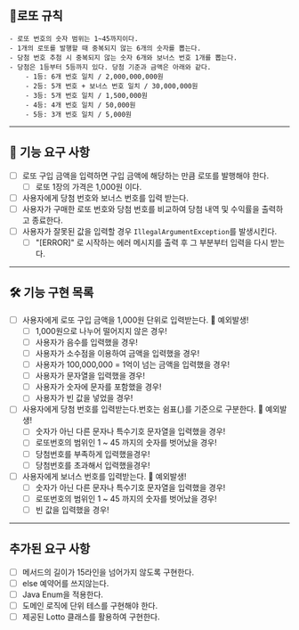 ## 📝로또 규칙
    - 로또 번호의 숫자 범위는 1~45까지이다.
    - 1개의 로또를 발행할 때 중복되지 않는 6개의 숫자를 뽑는다.
    - 당첨 번호 추첨 시 중복되지 않는 숫자 6개와 보너스 번호 1개를 뽑는다.
    - 당첨은 1등부터 5등까지 있다. 당첨 기준과 금액은 아래와 같다.
        - 1등: 6개 번호 일치 / 2,000,000,000원
        - 2등: 5개 번호 + 보너스 번호 일치 / 30,000,000원
        - 3등: 5개 번호 일치 / 1,500,000원
        - 4등: 4개 번호 일치 / 50,000원
        - 5등: 3개 번호 일치 / 5,000원
<hr>

## 📃 기능 요구 사항
- [ ] 로또 구입 금액을 입력하면 구입 금액에 해당하는 만큼 로또를 발행해야 한다.
    - [ ] 로또 1장의 가격은 1,000원 이다.
- [ ] 사용자에게 당첨 번호와 보너스 번호를 입력 받는다.
- [ ] 사용자가 구매한 로또 번호와 당첨 번호를 비교하여 당첨 내역 및 수익률을 출력하고 종료한다.
- [ ] 사용자가 잘못된 값을 입력할 경우 `IllegalArgumentException`를 발생시킨다.
  - [ ] "[ERROR]" 로 시작하는 에러 메시지를 출력 후 그 부분부터 입력을 다시 받는다.

<hr>

## 🛠 기능 구현 목록
- [ ] 사용자에게 로또 구입 금액을 1,000원 단위로 입력받는다.
  🚧 예외발생!
  - [ ] 1,000원으로 나누어 떨어지지 않은 경우!
  - [ ] 사용자가 음수를 입력했을 경우!
  - [ ] 사용자가 소수점을 이용하여 금액을 입력했을 경우!
  - [ ] 사용자가 100,000,000 = 1억이 넘는 금액을 입력했을 경우!
  - [ ] 사용자가 문자열을 입력했을 경우!
  - [ ] 사용자가 숫자에 문자를 포함했을 경우!
  - [ ] 사용자가 빈 값을 넣었을 경우!
- [ ] 사용자에게 당첨 번호를 입력받는다.번호는 쉼표(,)를 기준으로 구분한다.
  🚧 예외발생!
  - [ ] 숫자가 아닌 다른 문자나 특수기호 문자열을 입력했을 경우!
  - [ ] 로또번호의 범위인 1 ~ 45 까지의 숫자를 벗어났을 경우!
  - [ ] 당첨번호를 부족하게 입력했을경우!
  - [ ] 당첨번호를 초과해서 입력했을경우!
- [ ] 사용자에게 보너스 번호를 입력받는다.
  🚧 예외발생!
  - [ ] 숫자가 아닌 다른 문자나 특수기호 문자열을 입력했을 경우!
  - [ ] 로또번호의 범위인 1 ~ 45 까지의 숫자를 벗어났을 경우!
  - [ ] 빈 값을 입력했을 경우!

<hr>
  
## 추가된 요구 사항
- [ ] 메서드의 길이가 15라인을 넘어가지 않도록 구현한다.
- [ ] else 예약어를 쓰지않는다.
- [ ] Java Enum을 적용한다.
- [ ] 도메인 로직에 단위 테스를 구현해야 한다.
- [ ] 제공된 Lotto 클래스를 활용하여 구현한다.